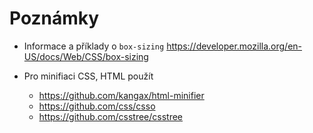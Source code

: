 # Poznámky


- Informace a příklady o `box-sizing` https://developer.mozilla.org/en-US/docs/Web/CSS/box-sizing

- Pro minifiaci CSS, HTML použít
  - <https://github.com/kangax/html-minifier>
  - <https://github.com/css/csso>
  - <https://github.com/csstree/csstree>